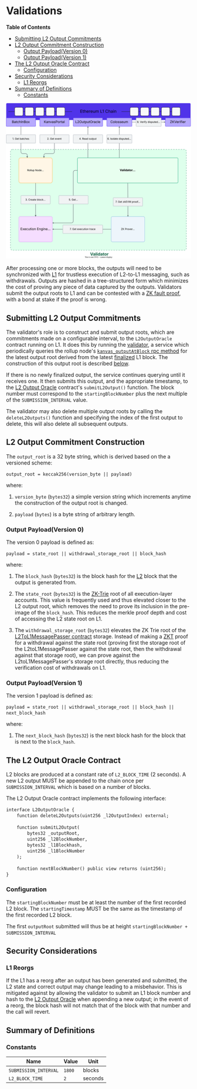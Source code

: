 # Validations

<!-- All glossary references in this file. -->

[g-l1]: glosarry.md#l1
[g-l2]: glosarry.md#l2
[g-zk-fault-proof]: glossary.md#zk-fault-proof
[g-zktrie]: glossary.md#zk-trie

<!-- START doctoc generated TOC please keep comment here to allow auto update -->
<!-- DON'T EDIT THIS SECTION, INSTEAD RE-RUN doctoc TO UPDATE -->
**Table of Contents**

- [Submitting L2 Output Commitments](#submitting-l2-output-commitments)
- [L2 Output Commitment Construction](#l2-output-commitment-construction)
  - [Output Payload(Version 0)](#output-payloadversion-0)
  - [Output Payload(Version 1)](#output-payloadversion-1)
- [The L2 Output Oracle Contract](#the-l2-output-oracle-contract)
  - [Configuration](#configuration)
- [Security Considerations](#security-considerations)
  - [L1 Reorgs](#l1-reorgs)
- [Summary of Definitions](#summary-of-definitions)
  - [Constants](#constants)

<!-- END doctoc generated TOC please keep comment here to allow auto update -->

![Validation Overview](assets/verifier-proving-fault-proof.svg)

After processing one or more blocks, the outputs will need to be synchronized with [L1][g-l1] for trustless execution of
L2-to-L1 messaging, such as withdrawals. Outputs are hashed in a tree-structured form which minimizes the cost of
proving any piece of data captured by the outputs.
Validators submit the output roots to L1 and can be contested with a [ZK fault proof][g-zk-fault-proof],
with a bond at stake if the proof is wrong.

## Submitting L2 Output Commitments

The validator's role is to construct and submit output roots, which are commitments made on a configurable interval,
to the `L2OutputOracle` contract running on L1. It does this by running the [validator](../components/validator/),
a service which periodically queries the rollup node's
[`kanvas_outputAtBlock` rpc method](./rollup-node.md#l2-output-rpc-method) for the latest output root derived
from the latest [finalized](rollup-node.md#finalization-guarantees) L1 block. The construction of this output root is
described [below](#l2-output-commitment-construction).

If there is no newly finalized output, the service continues querying until it receives one. It then submits this
output, and the appropriate timestamp, to the [L2 Output Oracle](#the-l2-output-oracle-contract) contract's
`submitL2Output()` function. The block number must correspond to the `startingBlockNumber` plus the next
multiple of the `SUBMISSION_INTERVAL` value.

The validator may also delete multiple output roots by calling the `deleteL2Outputs()` function and specifying the
index of the first output to delete, this will also delete all subsequent outputs.

## L2 Output Commitment Construction

The `output_root` is a 32 byte string, which is derived based on the a versioned scheme:

```pseudocode
output_root = keccak256(version_byte || payload)
```

where:

1. `version_byte` (`bytes32`) a simple version string which increments anytime the construction of the output root
   is changed.

2. `payload` (`bytes`) is a byte string of arbitrary length.

### Output Payload(Version 0)

The version 0 payload is defined as:

```pseudocode
payload = state_root || withdrawal_storage_root || block_hash
```

where:

1. The `block_hash` (`bytes32`) is the block hash for the [L2][g-l2] block that the output is generated from.

2. The `state_root` (`bytes32`) is the [ZK-Trie][g-zktrie] root of all execution-layer accounts.
   This value is frequently used and thus elevated closer to the L2 output root, which removes the need to prove its
   inclusion in the pre-image of the `block_hash`. This reduces the merkle proof depth and cost of accessing the
   L2 state root on L1.

3. The `withdrawal_storage_root` (`bytes32`) elevates the ZK Trie root of the
  [L2ToL1MessagePasser contract](./withdrawals.md#the-l2tol1messagepasser-contract) storage. Instead of making a
  [ZKT][g-zktrie] proof for a withdrawal against the state root (proving first the storage root of the
  L2toL1MessagePasser against the state root, then the withdrawal against that storage root), we can prove against the
  L2toL1MessagePasser's storage root directly, thus reducing the verification cost of withdrawals on L1.

### Output Payload(Version 1)

The version 1 payload is defined as:

```pseudocode
payload = state_root || withdrawal_storage_root || block_hash || next_block_hash
```

where:

1. The `next_block_hash` (`bytes32`) is the next block hash for the block that is next to the `block_hash`.

## The L2 Output Oracle Contract

L2 blocks are produced at a constant rate of `L2_BLOCK_TIME` (2 seconds).
A new L2 output MUST be appended to the chain once per `SUBMISSION_INTERVAL` which is based on a number of blocks.

The L2 Output Oracle contract implements the following interface:

```solidity
interface L2OutputOracle {
    function deleteL2Outputs(uint256 _l2OutputIndex) external;

    function submitL2Output(
        bytes32 _outputRoot,
        uint256 _l2BlockNumber,
        bytes32 _l1Blockhash,
        uint256 _l1BlockNumber
    );

    function nextBlockNumber() public view returns (uint256);
}
```

### Configuration

The `startingBlockNumber` must be at least the number of the first recorded L2 block.
The `startingTimestamp` MUST be the same as the timestamp of the first recorded L2 block.

The first `outputRoot` submitted will thus be at height `startingBlockNumber + SUBMISSION_INTERVAL`

## Security Considerations

### L1 Reorgs

If the L1 has a reorg after an output has been generated and submitted, the L2 state and correct output may change
leading to a misbehavior. This is mitigated against by allowing the validator to submit an
L1 block number and hash to the [L2 Output Oracle](#the-l2-output-oracle-contract) when appending a new output;
in the event of a reorg, the block hash will not match that of the block with that number and the call will revert.

## Summary of Definitions

### Constants

| Name                  | Value  | Unit    |
|-----------------------|--------|---------|
| `SUBMISSION_INTERVAL` | `1800` | blocks  |
| `L2_BLOCK_TIME`       | `2`    | seconds |
